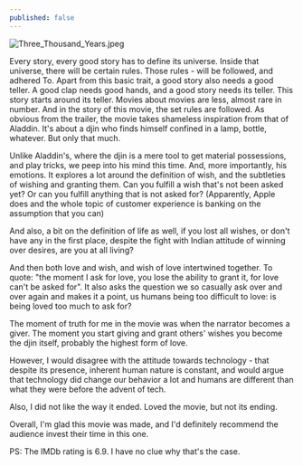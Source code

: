 ```yaml
---
published: false
---
```


![Three_Thousand_Years.jpeg]({{site.baseurl}}/_posts/Three_Thousand_Years.jpeg)


Every story, every good story has to define its universe. Inside that universe, there will be certain rules. Those rules - will be followed, and adhered To. Apart from this basic trait, a good story also needs a good teller. A good clap needs good hands, and a good story needs its teller.
This story starts around its teller. Movies about movies are less, almost rare in number. And in the story of this movie, the set rules are followed. As obvious from the trailer, the movie takes shameless inspiration from that of Aladdin. It's about a djin who finds himself confined in a lamp, bottle, whatever. But only that much.

Unlike Aladdin's, where the djin is a mere tool to get material possessions, and play tricks, we peep into his mind this time. And, more importantly, his emotions. It explores a lot around the definition of wish, and the subtleties of wishing and granting them. Can you fulfill a wish that's not been asked yet? Or can you fulfill anything that is not asked for? (Apparently, Apple does and the whole topic of customer experience is banking on the assumption that you can)

And also, a bit on the definition of life as well, if you lost all wishes, or don't have any in the first place, despite the fight with Indian attitude of winning over desires, are you at all living?

And then both love and wish, and wish of love intertwined together. To quote: "the moment I ask for love, you lose the ability to grant it, for love can't be asked for". It also asks the question we so casually ask over and over again and makes it a point, us humans being too difficult to love: is being loved too much to ask for?

The moment of truth for me in the movie was when the narrator becomes a giver. The moment you start giving and grant others' wishes you become the djin itself, probably the highest form of love.

However, I would disagree with the attitude towards technology - that despite its presence, inherent human nature is constant, and would argue that technology did change our behavior a lot and humans are different than what they were before the advent of tech. 

Also, I did not like the way it ended. Loved the movie, but not its ending. 

Overall, I'm glad this movie was made, and I'd definitely recommend the audience invest their time in this one. 

PS: The IMDb rating is 6.9. I have no clue why that's the case.